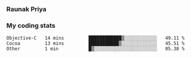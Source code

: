 ### Raunak Priya

### My coding stats

<!--START_SECTION:waka-->
```text
Objective-C   14 mins         ████████████▒░░░░░░░░░░░░   49.11 % 
Cocoa         13 mins         ███████████▒░░░░░░░░░░░░░   45.51 % 
Other         1 min           █▒░░░░░░░░░░░░░░░░░░░░░░░   05.38 % 
```
<!--END_SECTION:waka-->
